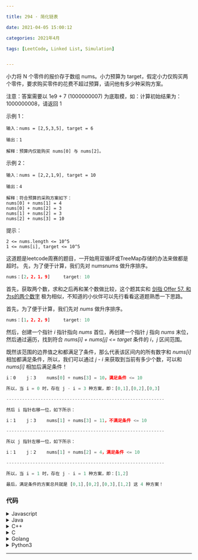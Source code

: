 ```yaml
---

title: 294 · 简化链表

date: 2021-04-05 15:00:12

categories: 2021年4月

tags: [LeetCode, Linked List, Simulation]


---
```



小力将 N 个零件的报价存于数组 nums。小力预算为 target，假定小力仅购买两个零件，要求购买零件的花费不超过预算，请问他有多少种采购方案。

注意：答案需要以 1e9 + 7 (1000000007) 为底取模，如：计算初始结果为：1000000008，请返回 1

<!-- more -->

示例 1：

    输入：nums = [2,5,3,5], target = 6

    输出：1

    解释：预算内仅能购买 nums[0] 与 nums[2]。

示例 2：

    输入：nums = [2,2,1,9], target = 10
    
    输出：4
    
    解释：符合预算的采购方案如下：
    nums[0] + nums[1] = 4
    nums[0] + nums[2] = 3
    nums[1] + nums[2] = 3
    nums[2] + nums[3] = 10

提示：
    
    2 <= nums.length <= 10^5
    1 <= nums[i], target <= 10^5

这道题是leetcode周赛的题目，一开始用双循环或TreeMap存储的办法来做都是超时。
先，为了便于计算，我们先对 numsnums 做升序排序。




```js
nums：[2，2，1，9]     target: 10
```

首先，获取两个数，求和之后再和某个数做比较，这个题其实和 [剑指 Offer 57. 和为s的两个数字](https://leetcode-cn.com/problems/he-wei-sde-liang-ge-shu-zi-lcof/solution/shuang-zhi-zhen-he-wei-sde-liang-ge-shu-wy7r4/) 极为相似，不知道的小伙伴可以先行看看这道题熟悉一下思路。

首先，为了便于计算，我们先对 *nums* 做升序排序。

```js
nums：[1，2，2，9]     target: 10
```

然后，创建一个指针 *i* 指针指向 *nums* 首位，再创建一个指针 *j* 指向 *nums* 末位，然后通过遍历，找到符合 *nums[i] + nums[j] <= target* 条件的 *i*，*j* 区间范围。

既然该范围的边界值之和都满足了条件，那么代表该区间内的所有数字和 *nums[i]* 相加都满足条件，所以，我们可以通过 *j - i* 来获取到当前有多少个数，可以和 *nums[i]* 相加后满足条件！

```js
i：0    j：3    nums[0] + nums[3] = 10，满足条件 <= 10

所以，当 i = 0 时，存在 j - i = 3 种方案，即：[0,1],[0,2],[0,3]

------------------------------------------------------------

然后 i 指针右移一位，如下所示：

i：1    j：3    nums[1] + nums[3] = 11，不满足条件 <= 10

------------------------------------------------------------

所以 j 指针左移一位，如下所示：

i：1    j：2    nums[1] + nums[2] = 4，满足条件 <= 10

------------------------------------------------------------

所以，当 i = 1 时，存在 j - i = 1 种方案，即：[1,2]

最后，满足条件的方案总共就是 [0,1],[0,2],[0,3],[1,2] 这 4 种方案！
```

### 代码

<details>
    <summary>Javascript</summary>
    
```Javascript []
var purchasePlans = function(nums, target) {
    let i = 0, j = nums.length - 1, ans = 0;
    nums.sort((a, b) => a - b);
    while(i < j){
        if(nums[i] + nums[j] > target) j--;
        else {
            ans += j - i;
            i++;
        }
    }
    return ans % 1000000007;
};
```
</details>
<details>
    <summary>Java</summary>
    
```Java []
class Solution {
    public int purchasePlans(int[] nums, int target) {
        int mod = 1_000_000_007;
        int ans = 0;
        Arrays.sort(nums);
        int left = 0, right = nums.length - 1;
        while (left < right) {
            if (nums[left] + nums[right] > target) right--;
            else {
                ans += right - left;
                left++;
            }
            ans %= mod;
        }
        return ans % mod;
    }
}
```
</details>
<details>
    <summary>C++</summary>
    
```C++ []
class Solution {
public:
    int purchasePlans(vector<int>& nums, int target) {
        long long res = 0;
        long long mod = 1000000007;
        sort(nums.begin(),nums.end());
        int i=0,j = nums.size()-1;
        for(i=0;i<j;i++)
        {
            while(j>i&&nums[i]+nums[j]>target)
            {
                j--;
            }
            res += j-i;
        }
        return res%mod;
    }
};
```
</details>
<details>
    <summary>C</summary>
    
```C []
int comp(const void* a,const void* b){
    return *(int*)a - *(int*)b;
}
int purchasePlans(int* nums, int numsSize, int target){
    long long sum = 0;
    qsort(nums,numsSize,sizeof(int),comp);
    unsigned left = 0,right = numsSize - 1;
    while(left < right){
        if((nums[left] + nums[right]) > target){
            right--;
        }
        else{
            sum += right - left;
            left++;
        }
    }
    return sum%(1000000007);
}
```
</details>
<details>
    <summary>Golang</summary>
    
```Golang []
func purchasePlans(nums []int, target int) int {
	sort.Ints(nums)
	j := len(nums) - 1
	ans := 0
	for i := 0; i < len(nums); i++ {
		for ; j > i; j-- {
			if nums[i]+nums[j] <= target {
				break
			}
		}
		if j > i {
			ans = ans + (j - i)
		}
	}
	return ans % 1000000007
}
```
</details>
<details>
    <summary>Python3</summary>
    
```Python3 []
class Solution:
    def purchasePlans(self, nums: List[int], target: int) -> int:
        nums.sort()
        ans = 0
        i = 0
        j = len(nums)-1
        while i < j:
            if nums[i] + nums[j] > target:
                j -= 1
            else:
                ans += (j-i)
                i += 1
        if ans<=1000000007:
            return ans
        else:
            return ans%1000000007
```
</details>

---
